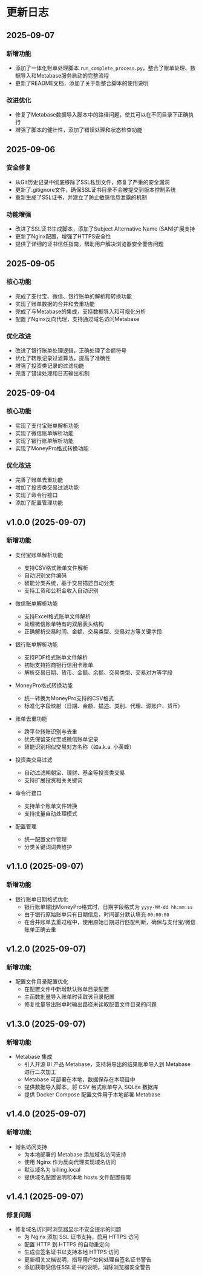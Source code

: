 # 更新日志

## 2025-09-07

### 新增功能
- 添加了一体化账单处理脚本 `run_complete_process.py`，整合了账单处理、数据导入和Metabase服务启动的完整流程
- 更新了README文档，添加了关于新整合脚本的使用说明

### 改进优化
- 修复了Metabase数据导入脚本中的路径问题，使其可以在不同目录下正确执行
- 增强了脚本的健壮性，添加了错误处理和状态检查功能

## 2025-09-06

### 安全修复
- 从Git历史记录中彻底移除了SSL私钥文件，修复了严重的安全漏洞
- 更新了.gitignore文件，确保SSL证书目录不会被提交到版本控制系统
- 重新生成了SSL证书，并建立了防止敏感信息泄露的机制

### 功能增强
- 改进了SSL证书生成脚本，添加了Subject Alternative Name (SAN)扩展支持
- 更新了Nginx配置，增强了HTTPS安全性
- 提供了详细的证书信任指南，帮助用户解决浏览器安全警告问题

## 2025-09-05

### 核心功能
- 完成了支付宝、微信、银行账单的解析和转换功能
- 实现了账单数据的合并和去重功能
- 完成了与Metabase的集成，支持数据导入和可视化分析
- 配置了Nginx反向代理，支持通过域名访问Metabase

### 优化改进
- 改进了银行账单处理逻辑，正确处理了金额符号
- 优化了转账记录过滤算法，提高了准确性
- 增强了投资类记录的过滤功能
- 完善了错误处理和日志输出机制

## 2025-09-04

### 核心功能
- 实现了支付宝账单解析功能
- 实现了微信账单解析功能
- 实现了银行账单解析功能
- 实现了MoneyPro格式转换功能

### 优化改进
- 完善了账单去重功能
- 增加了投资类交易过滤功能
- 实现了命令行接口
- 添加了配置管理功能

## v1.0.0 (2025-09-07)

### 新增功能
- 支付宝账单解析功能
  - 支持CSV格式账单文件解析
  - 自动识别文件编码
  - 智能分类系统，基于交易描述自动分类
  - 支持工资和公积金收入自动识别

- 微信账单解析功能
  - 支持Excel格式账单文件解析
  - 处理微信账单特有的双层表头结构
  - 正确解析交易时间、金额、交易类型、交易对方等关键字段

- 银行账单解析功能
  - 支持PDF格式账单文件解析
  - 初始支持招商银行信用卡账单
  - 解析交易日期、货币、金额、余额、交易类型、交易对方等字段

- MoneyPro格式转换功能
  - 统一转换为MoneyPro支持的CSV格式
  - 标准化字段映射（日期、金额、描述、类别、代理、源账户、货币）

- 账单去重功能
  - 跨平台转账识别与去重
  - 优先保留支付宝或微信账单记录
  - 智能识别相似交易对方名称（如a.k.a. 小黄蜂）

- 投资类交易过滤
  - 自动过滤朝朝宝、理财、基金等投资类交易
  - 支持扩展投资相关关键词

- 命令行接口
  - 支持单个账单文件转换
  - 支持批量自动处理模式

- 配置管理
  - 统一配置文件管理
  - 分类关键词词典维护

## v1.1.0 (2025-09-07)

### 新增功能
- 银行账单日期格式优化
  - 银行账单输出MoneyPro格式时，日期字段格式为 `yyyy-MM-dd hh:mm:ss`
  - 由于银行原始账单只有日期信息，时间部分默认填充 `00:00:00`
  - 在合并账单去重过程中，使用原始日期进行匹配判断，确保与支付宝/微信账单正确去重

## v1.2.0 (2025-09-07)

### 新增功能
- 配置文件目录配置优化
  - 在配置文件中新增默认账单目录配置
  - 主函数批量导入账单时读取该目录配置
  - 修复批量导出账单时输出路径未读取配置文件目录的问题

## v1.3.0 (2025-09-07)

### 新增功能
- Metabase 集成
  - 引入开源 BI 产品 Metabase，支持将导出的结果账单导入到 Metabase 进行二次加工
  - Metabase 可部署在本地，数据保存在本项目中
  - 提供数据导入脚本，将 CSV 格式账单导入 SQLite 数据库
  - 提供 Docker Compose 配置文件用于本地部署 Metabase

## v1.4.0 (2025-09-07)

### 新增功能
- 域名访问支持
  - 为本地部署的 Metabase 添加域名访问支持
  - 使用 Nginx 作为反向代理实现域名访问
  - 默认域名为 billing.local
  - 提供域名配置说明和本地 hosts 文件配置指南

## v1.4.1 (2025-09-07)

### 修复问题
- 修复域名访问时浏览器显示不安全提示的问题
  - 为 Nginx 添加 SSL 证书支持，启用 HTTPS 访问
  - 配置 HTTP 到 HTTPS 的自动重定向
  - 生成自签名证书以支持本地 HTTPS 访问
  - 更新相关文档说明，指导用户如何处理自签名证书警告
  - 添加获取受信任SSL证书的说明，消除浏览器安全警告
